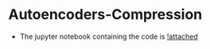 # Autoencoders-Compression
- The jupyter notebook containing the code is [!attached](./Auto_Encoder_Exercise.ipynb)
